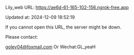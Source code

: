 Lily_web URL: https://ae6d-61-165-102-156.ngrok-free.app

Updated at: 2024-12-09 18:52:19

If you cannot open this URL, the server might be down.

Please contact: 

goley04@foxmail.com Or Wechat:GL_yeaH